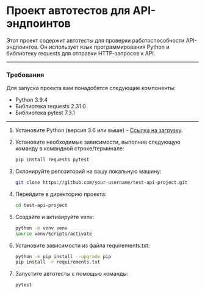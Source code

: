 
# Проект автотестов для API-эндпоинтов 
Этот проект содержит автотесты для проверки работоспособности API-эндпоинтов. Он использует язык программирования Python и библиотеку requests для отправки HTTP-запросов к API.

***
### Требования
Для запуска проекта вам понадобятся следующие компоненты:

- Python 3.9.4
- Библиотека requests 2.31.0
- Библиотека pytest 7.3.1

***

1. Установите Python (версия 3.6 или выше) - [Ссылка на загрузку](https://www.python.org/downloads/).

2. Установите необходимые зависимости, выполнив следующую команду в командной строке/терминале:

   ```bash
   pip install requests pytest

3. Склонируйте репозиторий на вашу локальную машину:

   ```bash
   git clone https://github.com/your-username/test-api-project.git

4. Перейдите в директорию проекта: 

   ```bash
   cd test-api-project
   
5. Создайте и активируйте venv:

   ```bash
   python -m venv venv
   source venv/Scripts/activate

6. Установите зависимости из файла requirements.txt:

   ```bash
   python -m pip install --upgrade pip
   pip install -r requirements.txt

7. Запустите автотесты с помощью команды:

   ```bash
   pytest 
